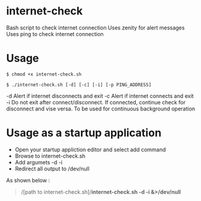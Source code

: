 # internet-check
Bash script to check internet connection 
Uses zenity for alert messages
Uses ping to check internet connection

# Usage
```
$ chmod +x internet-check.sh
```
```
$ ./internet-check.sh [-d] [-c] [-i] [-p PING_ADDRESS]
```
  -d  Alert if internet disconnects and exit
  -c  Alert if internet connects and exit
  -i  Do not exit after connect/disconnect. If connected, continue check for disconnect and vise versa.
      To be used for continuous background operation
     
# Usage as a startup application

- Open your startup appliction editor and select add command
- Browse to internet-check.sh
- Add argumets -d -i 
- Redirect all output to /dev/null

As shown below :
>  /[path to internet-check.sh]/**internet-check.sh -d -i &>/dev/null**
